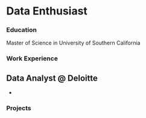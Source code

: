 # Data Enthusiast 

### Education
Master of Science in University of Southern California 

### Work Experience
Data Analyst @ Deloitte
-
-

### Projects
